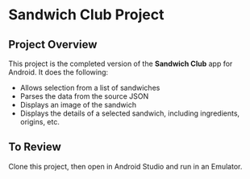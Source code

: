 # Sandwich Club Project

## Project Overview
This project is the completed version of the **Sandwich Club** app for Android. It does the following:

* Allows selection from a list of sandwiches
* Parses the data from the source JSON
* Displays an image of the sandwich
* Displays the details of a selected sandwich, including ingredients, origins, etc.

## To Review
Clone this project, then open in Android Studio and run in an Emulator.
